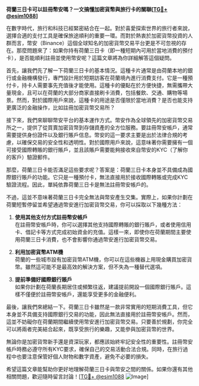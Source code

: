 **荷蘭三日卡可以註冊幣安嗎？一文搞懂加密貨幣與旅行卡的關聯[[TG💪+ @esim1088](https://t.me/s/esim1088)]**

在數字時代，旅行和科技已經緊密結合在一起。對於喜愛探索世界的旅行者來說，選擇合適的支付工具是確保旅途順利的重要一環。而對於熱衷於加密貨幣投資的人群而言，幣安（Binance）這個全球知名的加密貨幣交易平台更是不可忽視的存在。那麼問題來了：如果你持有荷蘭三日卡（即一種短期內可用於當地消費的預付卡），是否能順利註冊並使用幣安呢？這篇文章將為你詳細解答這個疑問。

首先，讓我們先了解一下荷蘭三日卡的基本情況。這種卡片通常是由荷蘭本地的銀行或金融機構發行，專門設計用於短期訪客在荷蘭境內進行消費支付。它是一種預付卡，持卡人需要事先充值後才能使用。這種卡的優點在於方便快捷，無需攜帶大量現金，且可以在荷蘭的大部分商家直接刷卡消費，包括餐飲、交通、購物等場景。然而，對於國際用戶來說，這種卡的用途是否僅限於當地消費？是否也能支持更廣泛的金融操作，比如註冊加密貨幣交易所？

接下來，我們來聊聊幣安平台的基本運作方式。幣安作為全球領先的加密貨幣交易所之一，提供了從買賣加密貨幣到存儲資產的全方位服務。要註冊幣安帳戶，通常需要提供身份證件以及銀行賬戶信息。幣安的這一要求主要是出於法律合規的考慮，以確保交易的安全性和透明性。對於國際用戶來說，這意味著你需要擁有一個可接受國際轉賬的銀行賬戶，並且該賬戶需要能夠接收來自幣安的KYC（了解你的客戶）驗證郵件。

那麼，荷蘭三日卡能否滿足這些要求呢？答案是：荷蘭三日卡本身並不具備成為國際銀行賬戶的功能。它只是一種預付卡，無法直接用於接收國際轉賬或完成KYC驗證流程。因此，單純依靠荷蘭三日卡是無法註冊幣安帳戶的。

不過，這並不意味著荷蘭三日卡完全無法與幣安產生交集。實際上，如果你計劃在荷蘭短暫停留並希望通過幣安進行加密貨幣交易，你可以採取以下幾種方法：

1. **使用其他支付方式註冊幣安帳戶**  
   在註冊幣安帳戶時，你可以選擇其他支持國際轉賬的銀行賬戶，或者使用信用卡、借記卡等方式完成初始資金的充值。這樣一來，即使你在荷蘭期間主要使用荷蘭三日卡消費，也不會影響你通過幣安進行加密貨幣交易。

2. **利用加密貨幣ATM機**  
   荷蘭的一些城市設有加密貨幣ATM機，你可以在這些機器上用現金購買加密貨幣。雖然這可能不是最高效的解決方案，但不失為一種替代選項。

3. **提前準備好國際銀行賬戶**  
   如果你計劃在荷蘭長期居住或頻繁往返，建議提前開設一個國際銀行賬戶。這樣不僅便於註冊幣安帳戶，還能享受更多的金融便利。

最後，讓我們來總結一下。荷蘭三日卡雖然是一款非常實用的短期消費工具，但它本身並不具備支持國際銀行交易的功能，因此無法直接用於註冊幣安帳戶。然而，這並不妨礙你在荷蘭期間繼續使用幣安進行加密貨幣交易。只要善於規劃，你完全可以將兩者完美結合起來，既享受旅行的樂趣，又能參與加密貨幣的世界。

無論你是加密貨幣新手還是資深玩家，都應該始終牢記安全性的重要性。註冊幣安帳戶時務必遵守所有KYC要求，確保自己的交易活動合法合規。同時，在旅行過程中也要注意保管好個人財物和數字資產，避免不必要的損失。

希望這篇文章能幫助你更好地理解荷蘭三日卡與幣安之間的關係。如果你還有其他相關問題，歡迎隨時留言討論！[[TG💪+ @esim1088](https://t.me/s/esim1088) ![Image](https://i.postimg.cc/4NQfJmqS/Snipaste-2025-05-13-00-14-12.png)]